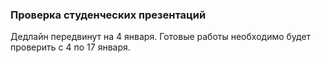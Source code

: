 ### Проверка студенческих презентаций
Дедлайн передвинут на 4 января. Готовые работы необходимо будет проверить с 4 по 17 января. 
